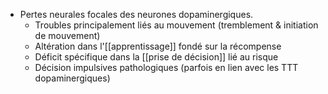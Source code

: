 - Pertes neurales focales des neurones dopaminergiques. 
	- Troubles principalement liés au mouvement (tremblement & initiation de mouvement)
	- Altération dans l'[[apprentissage]] fondé sur la récompense
	- Déficit spécifique dans la [[prise de décision]] lié au risque
	- Décision impulsives pathologiques (parfois en lien avec les TTT dopaminergiques)
